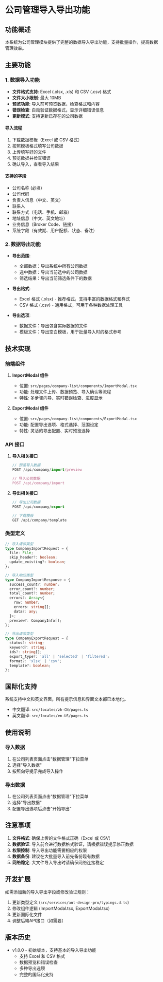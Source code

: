 # 公司管理导入导出功能

## 功能概述

本系统为公司管理模块提供了完整的数据导入导出功能，支持批量操作，提高数据管理效率。

## 主要功能

### 1. 数据导入功能

- **文件格式支持**: Excel (.xlsx, .xls) 和 CSV (.csv) 格式
- **文件大小限制**: 最大 10MB
- **预览功能**: 导入前可预览数据，检查格式和内容
- **错误检查**: 自动验证数据格式，显示详细错误信息
- **更新模式**: 支持更新已存在的公司数据

#### 导入流程
1. 下载数据模板（Excel 或 CSV 格式）
2. 按照模板格式填写公司数据
3. 上传填写好的文件
4. 预览数据并检查错误
5. 确认导入，查看导入结果

#### 支持的字段
- 公司名称 (必填)
- 公司代码
- 负责人信息（中文、英文）
- 联系人
- 联系方式（电话、手机、邮箱）
- 地址信息（中文、英文地址）
- 业务信息（Broker Code、链接）
- 系统字段（有效期、用户配额、状态、备注）

### 2. 数据导出功能

- **导出范围**: 
  - 全部数据：导出系统中所有公司数据
  - 选中数据：导出当前选中的公司数据
  - 筛选结果：导出当前筛选条件下的数据
  
- **导出格式**: 
  - Excel 格式 (.xlsx) - 推荐格式，支持丰富的数据格式和样式
  - CSV 格式 (.csv) - 通用格式，可用于各种数据处理工具
  
- **导出选项**:
  - 数据文件：导出包含实际数据的文件
  - 模板文件：导出空白模板，用于批量导入时的格式参考

## 技术实现

### 前端组件

1. **ImportModal 组件**
   - 位置: `src/pages/company-list/components/ImportModal.tsx`
   - 功能: 处理文件上传、数据预览、导入确认等流程
   - 特性: 多步骤向导、实时错误检查、进度显示

2. **ExportModal 组件**
   - 位置: `src/pages/company-list/components/ExportModal.tsx`
   - 功能: 配置导出选项、格式选择、范围设定
   - 特性: 灵活的导出配置、实时预览选择

### API 接口

1. **导入相关接口**
   ```typescript
   // 预览导入数据
   POST /api/company/import/preview
   
   // 导入公司数据
   POST /api/company/import
   ```

2. **导出相关接口**
   ```typescript
   // 导出公司数据
   POST /api/company/export
   
   // 下载模板
   GET /api/company/template
   ```

### 类型定义

```typescript
// 导入请求类型
type CompanyImportRequest = {
  file: File;
  skip_header?: boolean;
  update_existing?: boolean;
};

// 导入响应类型
type CompanyImportResponse = {
  success_count?: number;
  error_count?: number;
  total_count?: number;
  errors?: Array<{
    row: number;
    errors: string[];
    data?: any;
  }>;
  preview?: CompanyInfo[];
};

// 导出请求类型
type CompanyExportRequest = {
  status?: string;
  keyword?: string;
  ids?: string[];
  export_type?: 'all' | 'selected' | 'filtered';
  format?: 'xlsx' | 'csv';
  template?: boolean;
};
```

## 国际化支持

系统支持中文和英文界面，所有提示信息和界面文本都已本地化。

- 中文翻译: `src/locales/zh-CN/pages.ts`
- 英文翻译: `src/locales/en-US/pages.ts`

## 使用说明

### 导入数据
1. 在公司列表页面点击"数据管理"下拉菜单
2. 选择"导入数据"
3. 按照向导提示完成导入操作

### 导出数据
1. 在公司列表页面点击"数据管理"下拉菜单
2. 选择"导出数据"
3. 配置导出选项后点击"开始导出"

## 注意事项

1. **文件格式**: 确保上传的文件格式正确（Excel 或 CSV）
2. **数据验证**: 导入前会进行数据格式验证，请根据错误提示修正数据
3. **权限控制**: 导入导出功能需要相应的权限
4. **数据备份**: 建议在大批量导入前先备份现有数据
5. **网络稳定**: 大文件导入导出时请确保网络连接稳定

## 开发扩展

如需添加新的导入导出字段或修改验证规则：

1. 更新类型定义 (`src/services/ant-design-pro/typings.d.ts`)
2. 修改组件逻辑 (ImportModal.tsx, ExportModal.tsx)
3. 更新国际化文件
4. 调整后端API接口（如需要）

## 版本历史

- v1.0.0 - 初始版本，支持基本的导入导出功能
  - 支持 Excel 和 CSV 格式
  - 数据预览和错误检查
  - 多种导出选项
  - 完整的国际化支持 